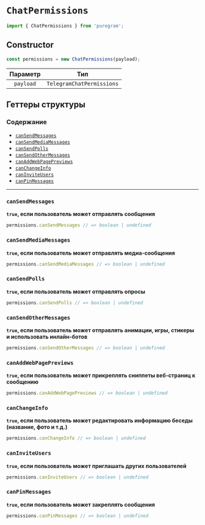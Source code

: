 # `ChatPermissions`

```ts
import { ChatPermissions } from 'puregram';
```

## Constructor

```ts
const permissions = new ChatPermissions(payload);
```

| Параметр  |            Тип            |
| :-------: | :-----------------------: |
| `payload` | `TelegramChatPermissions` |

## Геттеры структуры

### Содержание

* [`canSendMessages`](#cansendmessages)
* [`canSendMediaMessages`](#cansendmediamessages)
* [`canSendPolls`](#cansendpolls)
* [`canSendOtherMessages`](#cansendothermessages)
* [`canAddWebPagePreviews`](#canaddwebpagepreviews)
* [`canChangeInfo`](#canchangeinfo)
* [`canInviteUsers`](#caninviteusers)
* [`canPinMessages`](#canpinmessages)

---

### `canSendMessages`

**`true`, если пользователь может отправлять сообщения**

```ts
permissions.canSendMessages // => boolean | undefined
```

### `canSendMediaMessages`

**`true`, если пользователь может отправлять медиа-сообщения**

```ts
permissions.canSendMediaMessages // => boolean | undefined
```

### `canSendPolls`

**`true`, если пользователь может отправлять опросы**

```ts
permissions.canSendPolls // => boolean | undefined
```

### `canSendOtherMessages`

**`true`, если пользователь может отправлять анимации, игры, стикеры и использовать инлайн-ботов**

```ts
permissions.canSendOtherMessages // => boolean | undefined
```

### `canAddWebPagePreviews`

**`true`, если пользователь может прикреплять сниппеты веб-страниц к сообщению**

```ts
permissions.canAddWebPagePreviews // => boolean | undefined
```

### `canChangeInfo`

**`true`, если пользователь может редактировать информацию беседы (название, фото и т.д.)**

```ts
permissions.canChangeInfo // => boolean | undefined
```

### `canInviteUsers`

**`true`, если пользователь может приглашать других пользователей**

```ts
permissions.canInviteUsers // => boolean | undefined
```

### `canPinMessages`

**`true`, если пользователь может закреплять сообщения**

```ts
permissions.canPinMessages // => boolean | undefined
```